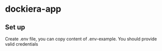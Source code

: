 # dockiera-app

## Set up
Create .env file, you can copy content of .env-example. You should provide valid credentials
